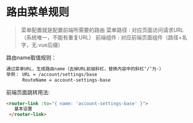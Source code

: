 # 路由菜单规则

> 菜单配置就是配置前端所需要的路由
> 菜单路径 : 对应页面访问请求URL （系统唯一，不能有重复URL）
> 前端组件 : 对应前端页面组件（路径+名字，无.vue后缀）

路由name取值规则：

```html
通过菜单URL，生成路由name（去掉URL前缀斜杠，替换内容中的斜杠‘/’为-）
举例： URL = /account/settings/base
      RouteName = account-settings-base
```

前端页面跳转用法:

```html
<router-link :to="{ name: 'account-settings-base' }">
   基本设置
 </router-link>
```

